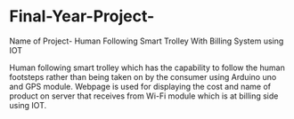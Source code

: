 # Final-Year-Project-
Name of Project- Human Following Smart Trolley With Billing System using IOT

Human following smart trolley which has the capability to follow the human footsteps rather than being taken on by the consumer using Arduino uno and GPS module. Webpage is used for displaying the cost and name of product on server that receives from Wi-Fi module which is at billing side using IOT.
